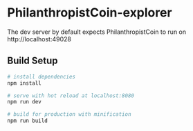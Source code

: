 # PhilanthropistCoin-explorer

The dev server by default expects PhilanthropistCoin to run on http://localhost:49028

## Build Setup


``` bash
# install dependencies
npm install

# serve with hot reload at localhost:8080
npm run dev

# build for production with minification
npm run build
```
